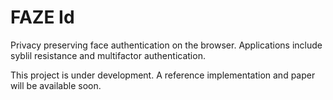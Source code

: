 # FAZE Id

Privacy preserving face authentication on the browser. Applications include syblil resistance and multifactor authentication. 

This project is under development. A reference implementation and paper will be available soon. 
